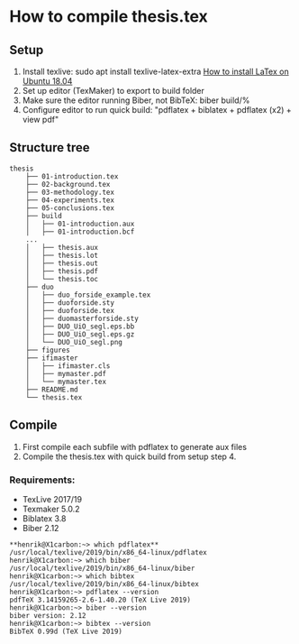 # How to compile thesis.tex

## Setup
1. Install texlive: sudo apt install texlive-latex-extra 
[How to install LaTex on Ubuntu 18.04](https://linuxconfig.org/how-to-install-latex-on-ubuntu-18-04-bionic-beaver-linux "Latex installation")
2. Set up editor (TexMaker) to export to build folder
3. Make sure the editor running Biber, not BibTeX: biber build/%
4. Configure editor to run quick build: "pdflatex + biblatex + pdflatex (x2) + view pdf"

## Structure tree
```
thesis
    ├── 01-introduction.tex
    ├── 02-background.tex
    ├── 03-methodology.tex
    ├── 04-experiments.tex
    ├── 05-conclusions.tex
    ├── build
    │   ├── 01-introduction.aux
    │   ├── 01-introduction.bcf
    ...
    │   ├── thesis.aux
    │   ├── thesis.lot
    │   ├── thesis.out
    │   ├── thesis.pdf
    │   └── thesis.toc
    ├── duo
    │   ├── duo_forside_example.tex
    │   ├── duoforside.sty
    │   ├── duoforside.tex
    │   ├── duomasterforside.sty
    │   ├── DUO_UiO_segl.eps.bb
    │   ├── DUO_UiO_segl.eps.gz
    │   └── DUO_UiO_segl.png
    ├── figures
    ├── ifimaster
    │   ├── ifimaster.cls
    │   ├── mymaster.pdf
    │   └── mymaster.tex
    ├── README.md
    └── thesis.tex
```

## Compile
1. First compile each subfile with pdflatex to generate aux files
2. Compile the thesis.tex with quick build from setup step 4.


### Requirements:
- TexLive 2017/19 
- Texmaker 5.0.2
- Biblatex 3.8
- Biber 2.12


```
**henrik@X1carbon:~> which pdflatex**
/usr/local/texlive/2019/bin/x86_64-linux/pdflatex
henrik@X1carbon:~> which biber
/usr/local/texlive/2019/bin/x86_64-linux/biber
henrik@X1carbon:~> which bibtex
/usr/local/texlive/2019/bin/x86_64-linux/bibtex
henrik@X1carbon:~> pdflatex --version
pdfTeX 3.14159265-2.6-1.40.20 (TeX Live 2019)
henrik@X1carbon:~> biber --version
biber version: 2.12
henrik@X1carbon:~> bibtex --version
BibTeX 0.99d (TeX Live 2019)
```
